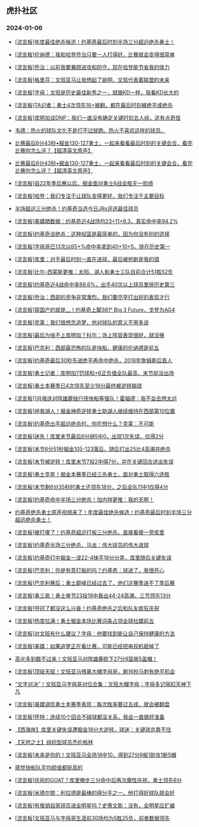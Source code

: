 ## 虎扑社区 
### 2024-01-06

+ [[流言板]年度最佳绝杀候选！约基奇最后时刻半场三分超远绝杀勇士！](https://bbs.hupu.com/624071056.html)

+ [[流言板]伦纳德：我和哈登乔治只要一人打得好，比赛就会变得很简单](https://bbs.hupu.com/624079804.html)

+ [[流言板]乔治：以前我要兼顾进攻和防守，现在哈登能节省我的体力](https://bbs.hupu.com/624080605.html)

+ [[流言板]格里芬：文班亚马让我想起了姚明，文班代表着联盟的未来](https://bbs.hupu.com/624080595.html)

+ [[流言板]字母：文班是历史最佳新秀之一，就跟KD一样，我看KD长大的](https://bbs.hupu.com/624079681.html)

+ [[流言板]TA记者：勇士4次领先18+被翻，都在最后时刻被绝平或绝杀](https://bbs.hupu.com/624078065.html)

+ [[流言板]库明加谈DNP：我们一直没有确定关键时刻五人组，这有点奇怪](https://bbs.hupu.com/624076975.html)

+ [韦德：热火的球队文化不是打不过就跑。热火不喜欢这样的球员。](https://bbs.hupu.com/624077741.html)

+ [比赛最后6分43秒•掘金130-127勇士，一起来看看最后时刻的关键会合，看完比赛你怎么评？【超清英文原声】](https://bbs.hupu.com/624077162.html)

+ [比赛最后6分43秒•掘金130-127勇士，一起来看看最后时刻的关键会合，看完比赛你怎么评？【超清英文原声】](https://bbs.hupu.com/624077181.html)

+ [[流言板]自22年季后赛以后，掘金面对勇士6战全胜无一败绩](https://bbs.hupu.com/624075926.html)

+ [[流言板]哈登：我们专注于让球队变得更好，我们专注于主要目标](https://bbs.hupu.com/624080281.html)

+ [半场超远三分绝杀！约基奇当选今日JRs评选最佳球员](https://bbs.hupu.com/624076368.html)

+ [[流言板]美媒晒数据：约基奇近4战场均23+11+8.3，真实命中率94.2%](https://bbs.hupu.com/624082140.html)

+ [[流言板]约基奇谈绝杀：这种投篮是最简单的，因为你没有别的选择](https://bbs.hupu.com/624074993.html)

+ [[流言板]字母哥已13次以65+%命中率拿到40+10+5，排在历史第一](https://bbs.hupu.com/624081437.html)

+ [[流言板]库里：对手最后时刻一直在进球，最后被抢断是我的错](https://bbs.hupu.com/624074824.html)

+ [[流言板]比尔-西蒙斯更推：太阳、湖人和勇士三队目前合计51胜52负](https://bbs.hupu.com/624073739.html)

+ [[流言板]约基奇近4战命中率88.6%，出手40次以上球员里排历史第三](https://bbs.hupu.com/624073882.html)

+ [[流言板]乔治：西部的竞争非常激烈，我们要尽早打出好的表现才行](https://bbs.hupu.com/624078709.html)

+ [[流言板]穿国产的就是__！约基奇上脚361° Big 3 Future，戈登为AG4](https://bbs.hupu.com/624073369.html)

+ [[流言板]克莱：我们很想念追梦，他对球队的意义不用多说](https://bbs.hupu.com/624073960.html)

+ [[流言板]最后为啥不上库明加？科尔：场上阵容表现很好，就没换](https://bbs.hupu.com/624072988.html)

+ [[流言板]巴克利：西部最恐怖的队是快船，健康的伦纳德是前五](https://bbs.hupu.com/624073088.html)

+ [[流言板]约基奇最后30秒先进绝平再命中绝杀，2018年詹姆斯后首人](https://bbs.hupu.com/624073552.html)

+ [[流言板]勇士记者：库明加7罚球和+6正负值全队最高，末节却没出场](https://bbs.hupu.com/624073134.html)

+ [[流言板]勇士本赛季已4次领先至少18分最终被逆转输球](https://bbs.hupu.com/624072957.html)

+ [[流言板]1月接连对阵雄鹿独行侠快船等强队！霍福德：我不会去想太远](https://bbs.hupu.com/624077861.html)

+ [[流言板]拯救湖人！掘金神奇逆转勇士助湖人继续维持在西部第10位置](https://bbs.hupu.com/624072199.html)

+ [[流言板]约基奇出手超远绝杀时，你在想什么？克莱：不可能](https://bbs.hupu.com/624073801.html)

+ [[流言板]迷失！库里末节最后6分钟5中0，出现1次失误，仅得2分](https://bbs.hupu.com/624072709.html)

+ [[流言板]末节6分51秒掘金105-123落后，随后打出25比4高潮并绝杀](https://bbs.hupu.com/624072090.html)

+ [[流言板]末节被逆转！库里末节7投2中得7分，并在关键回合送出失误](https://bbs.hupu.com/624071925.html)

+ [[流言板]勇士克星！掘金本赛季已经三杀勇士，面对勇士取得六连胜](https://bbs.hupu.com/624072795.html)

+ [[流言板]末节剩6分35秒时勇士还领先18分，之后全队11中1仅得4分](https://bbs.hupu.com/624072470.html)

+ [[流言板]约基奇命中半场三分绝杀！加内特更推：我的天啊！](https://bbs.hupu.com/624072302.html)

+ [约基奇绝杀勇士原声视频来了！年度最佳绝杀候选！约基奇最后时刻半场三分超远绝杀勇士！](https://bbs.hupu.com/624071977.html)

+ [[流言板]被打傻了！约基奇超远打板三分绝杀，直接看傻一旁库里](https://bbs.hupu.com/624071638.html)

+ [[流言板]约基奇半场三分绝杀，马龙：伟大球员的伟大进球](https://bbs.hupu.com/624072699.html)

+ [[流言板]约基奇打中掘金一波22-4抹平18分分差，库里随后关键失误](https://bbs.hupu.com/624070970.html)

+ [[流言板]巴克利：你是有意打板的吗？约基奇：球进了，我很开心](https://bbs.hupu.com/624072835.html)

+ [[流言板]巴克利赛后：勇士巅峰已经过去了，他们这赛季进不了季后赛](https://bbs.hupu.com/624073226.html)

+ [[流言板]勇三疯！勇士单节23投18中轰出44-24高潮，三节领先13分](https://bbs.hupu.com/624070314.html)

+ [[流言板]夺冠了都没这么兴奋！约基奇绝杀之后和队友疯狂庆祝](https://bbs.hupu.com/624071770.html)

+ [[流言板]热度拉满！勇士掘金本场比赛词条占领全球社媒前五](https://bbs.hupu.com/624073523.html)

+ [[流言板]对文班有什么建议？字母：他要找到能让自己保持健康的方法](https://bbs.hupu.com/624077728.html)

+ [[流言板]美媒：如果追梦正在看比赛，可能已经把电视机砸掉了](https://bbs.hupu.com/624072753.html)

+ [高光多到数不过来！文班亚马对阵雄鹿砍下27分9篮板5盖帽！](https://bbs.hupu.com/624069134.html)

+ [[流言板]顶级天赋！文班亚马残暴大帽字母哥，剩16秒马刺有绝平机会](https://bbs.hupu.com/624068082.html)

+ [“文字对决”！文班亚马字母哥对位合集：文班大帽字母；字母多记隔扣天神下凡](https://bbs.hupu.com/624070316.html)

+ [[流言板]美媒调侃勇士本赛季表现：每次胜率要过五成，就会被翻盘](https://bbs.hupu.com/624073645.html)

+ [[流言板]怀特：连续10个回合不碰球都没关系，我会一直做好准备](https://bbs.hupu.com/624076451.html)

+ [【西海岸】库里关键失误遭掘金18分大逆转，球迷：关键球总靠不住](https://bbs.hupu.com/624073436.html)

+ [【天府之土】组织型球员杰伦格林](https://bbs.hupu.com/624077509.html)

+ [[流言板]未来是你的！文班亚马全场18中10，得到27分9板1助攻1断5帽](https://bbs.hupu.com/624068301.html)

+ [感觉快船队平均颜值都挺高的](https://bbs.hupu.com/624080204.html)

+ [[流言板]庆祝的GOAT？库里撤步三分命中后再次魔性庆祝，勇士领先6分](https://bbs.hupu.com/624070064.html)

+ [[流言板]米德尔顿：利拉德是最棒的得分手之一，他打得好球队就会好](https://bbs.hupu.com/624079349.html)

+ [[流言板]有推销自家球员进全明星吗？史蒂文斯：没有，全明星应扩编](https://bbs.hupu.com/624079947.html)

+ [[流言板]文班亚马与字母哥生涯前30场均为5胜25负，前者数据领先](https://bbs.hupu.com/624075498.html)

